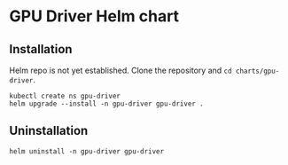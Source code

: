 # GPU Driver Helm chart

## Installation

Helm repo is not yet established. Clone the repository and `cd charts/gpu-driver`.

```shell
kubectl create ns gpu-driver
helm upgrade --install -n gpu-driver gpu-driver .
```

## Uninstallation

```shell
helm uninstall -n gpu-driver gpu-driver
```
